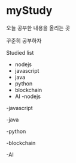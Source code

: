# myStudy

오늘 공부한 내용을 올리는 곳 

꾸준히 공부하자

Studied list
* nodejs
* javascript
* java
* python
* blockchain
* AI
-nodejs

-javascript

-java

-python 

-blockchain

-AI
